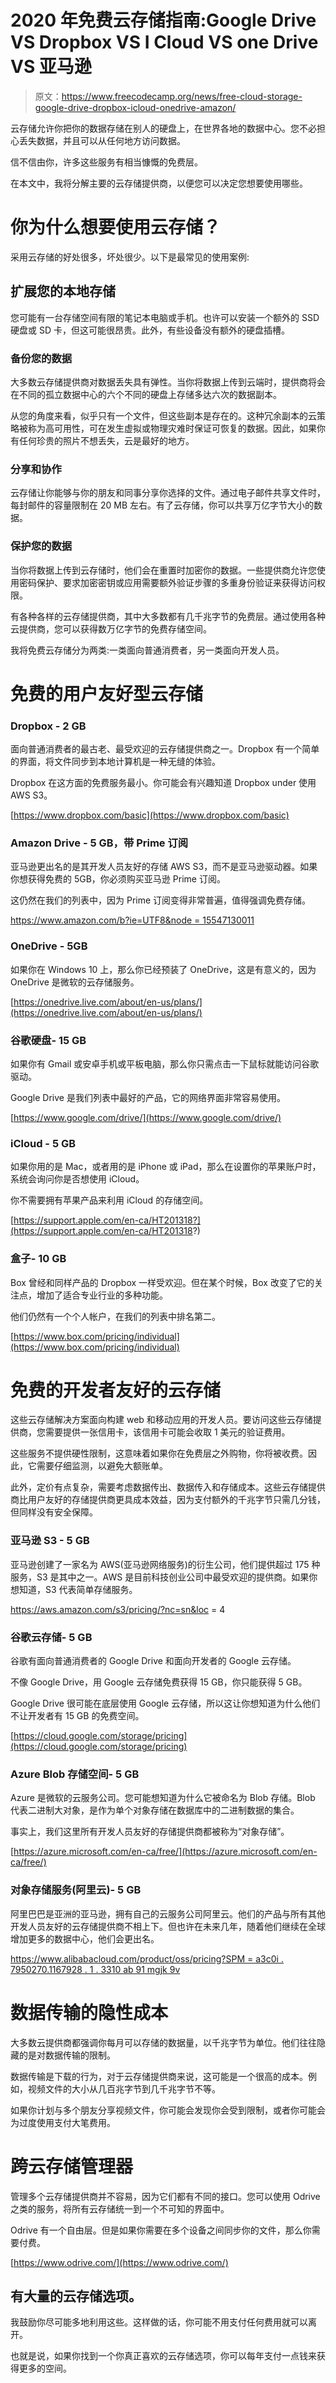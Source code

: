 # 2020 年免费云存储指南:Google Drive VS Dropbox VS I Cloud VS one Drive VS 亚马逊

> 原文：<https://www.freecodecamp.org/news/free-cloud-storage-google-drive-dropbox-icloud-onedrive-amazon/>

云存储允许你把你的数据存储在别人的硬盘上，在世界各地的数据中心。您不必担心丢失数据，并且可以从任何地方访问数据。

信不信由你，许多这些服务有相当慷慨的免费层。

在本文中，我将分解主要的云存储提供商，以便您可以决定您想要使用哪些。

# 你为什么想要使用云存储？

采用云存储的好处很多，坏处很少。以下是最常见的使用案例:

## 扩展您的本地存储

您可能有一台存储空间有限的笔记本电脑或手机。也许可以安装一个额外的 SSD 硬盘或 SD 卡，但这可能很昂贵。此外，有些设备没有额外的硬盘插槽。

### 备份您的数据

大多数云存储提供商对数据丢失具有弹性。当你将数据上传到云端时，提供商将会在不同的孤立数据中心的六个不同的硬盘上存储多达六次的数据副本。

从您的角度来看，似乎只有一个文件，但这些副本是存在的。这种冗余副本的云策略被称为高可用性，可在发生虚拟或物理灾难时保证可恢复的数据。因此，如果你有任何珍贵的照片不想丢失，云是最好的地方。

### 分享和协作

云存储让你能够与你的朋友和同事分享你选择的文件。通过电子邮件共享文件时，每封邮件的容量限制在 20 MB 左右。有了云存储，你可以共享万亿字节大小的数据。

### 保护您的数据

当你将数据上传到云存储时，他们会在重置时加密你的数据。一些提供商允许您使用密码保护、要求加密密钥或应用需要额外验证步骤的多重身份验证来获得访问权限。

有各种各样的云存储提供商，其中大多数都有几千兆字节的免费层。通过使用各种云提供商，您可以获得数万亿字节的免费存储空间。

我将免费云存储分为两类:一类面向普通消费者，另一类面向开发人员。

# 免费的用户友好型云存储

### Dropbox - 2 GB

面向普通消费者的最古老、最受欢迎的云存储提供商之一。Dropbox 有一个简单的界面，将文件同步到本地计算机是一种无缝的体验。

Dropbox 在这方面的免费服务最小。你可能会有兴趣知道 Dropbox under 使用 AWS S3。

[https://www.dropbox.com/basic](https://www.dropbox.com/basic)

### Amazon Drive - 5 GB，带 Prime 订阅

亚马逊更出名的是其开发人员友好的存储 AWS S3，而不是亚马逊驱动器。如果你想获得免费的 5GB，你必须购买亚马逊 Prime 订阅。

这仍然在我们的列表中，因为 Prime 订阅变得非常普遍，值得强调免费存储。

[https://www.amazon.com/b?ie=UTF8&node = 15547130011](https://www.amazon.com/b?ie=UTF8&node=15547130011)

### OneDrive - 5GB

如果你在 Windows 10 上，那么你已经预装了 OneDrive，这是有意义的，因为 OneDrive 是微软的云存储服务。

[https://onedrive.live.com/about/en-us/plans/](https://onedrive.live.com/about/en-us/plans/)

### 谷歌硬盘- 15 GB

如果你有 Gmail 或安卓手机或平板电脑，那么你只需点击一下鼠标就能访问谷歌驱动。

Google Drive 是我们列表中最好的产品，它的网络界面非常容易使用。

[https://www.google.com/drive/](https://www.google.com/drive/)

### iCloud - 5 GB

如果你用的是 Mac，或者用的是 iPhone 或 iPad，那么在设置你的苹果账户时，系统会询问你是否想使用 iCloud。

你不需要拥有苹果产品来利用 iCloud 的存储空间。

[https://support.apple.com/en-ca/HT201318?](https://support.apple.com/en-ca/HT201318?)

### 盒子- 10 GB

Box 曾经和同样产品的 Dropbox 一样受欢迎。但在某个时候，Box 改变了它的关注点，增加了适合专业行业的多种功能。

他们仍然有一个个人帐户，在我们的列表中排名第二。

[https://www.box.com/pricing/individual](https://www.box.com/pricing/individual)

# 免费的**开发者友好的云存储**

这些云存储解决方案面向构建 web 和移动应用的开发人员。要访问这些云存储提供商，您需要提供一张信用卡，该信用卡可能会收取 1 美元的验证费用。

这些服务不提供硬性限制，这意味着如果你在免费层之外购物，你将被收费。因此，它需要仔细监测，以避免大额账单。

此外，定价有点复杂，需要考虑数据传出、数据传入和存储成本。这些云存储提供商比用户友好的存储提供商更具成本效益，因为支付额外的千兆字节只需几分钱，但同样没有安全保障。

### 亚马逊 S3 - 5 GB

亚马逊创建了一家名为 AWS(亚马逊网络服务)的衍生公司，他们提供超过 175 种服务，S3 是其中之一。AWS 是目前科技创业公司中最受欢迎的提供商。如果你想知道，S3 代表简单存储服务。

https://aws.amazon.com/s3/pricing/?nc=sn&loc = 4

### 谷歌云存储- 5 GB

谷歌有面向普通消费者的 Google Drive 和面向开发者的 Google 云存储。

不像 Google Drive，用 Google 云存储免费获得 15 GB，你只能获得 5 GB。

Google Drive 很可能在底层使用 Google 云存储，所以这让你想知道为什么他们不让开发者有 15 GB 的免费空间。

[https://cloud.google.com/storage/pricing](https://cloud.google.com/storage/pricing)

### Azure Blob 存储空间- 5 GB

Azure 是微软的云服务公司。您可能想知道为什么它被命名为 Blob 存储。Blob 代表二进制大对象，是作为单个对象存储在数据库中的二进制数据的集合。

事实上，我们这里所有开发人员友好的存储提供商都被称为“对象存储”。

[https://azure.microsoft.com/en-ca/free/](https://azure.microsoft.com/en-ca/free/)

### 对象存储服务(阿里云)- 5 GB

阿里巴巴是亚洲的亚马逊，拥有自己的云服务公司阿里云。他们的产品与所有其他开发人员友好的云存储提供商不相上下。但也许在未来几年，随着他们继续在全球增加更多的数据中心，他们会更出名。

[https://www.alibabacloud.com/product/oss/pricing?SPM = a3c0i . 7950270.1167928 . 1 . 3310 ab 91 mgjk 9v](https://www.alibabacloud.com/product/oss/pricing?spm=a3c0i.7950270.1167928.1.3310ab91MGJk9V)

# 数据传输的隐性成本

大多数云提供商都强调你每月可以存储的数据量，以千兆字节为单位。他们往往隐藏的是对数据传输的限制。

数据传输是下载的行为，对于云存储提供商来说，这可能是一个很高的成本。例如，视频文件的大小从几百兆字节到几千兆字节不等。

如果你计划与多个朋友分享视频文件，你可能会发现你会受到限制，或者你可能会为过度使用支付大笔费用。

# 跨云存储管理器

管理多个云存储提供商并不容易，因为它们都有不同的接口。您可以使用 Odrive 之类的服务，将所有云存储统一到一个不可知的界面中。

Odrive 有一个自由层。但是如果你需要在多个设备之间同步你的文件，那么你需要付费。

[https://www.odrive.com/](https://www.odrive.com/)

## 有大量的云存储选项。

我鼓励你尽可能多地利用这些。这样做的话，你可能不用支付任何费用就可以离开。

也就是说，如果你找到一个你真正喜欢的云存储选项，你可以每年支付一点钱来获得更多的空间。